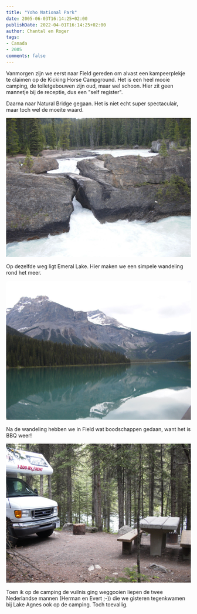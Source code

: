 ```yaml
---
title: "Yoho National Park"
date: 2005-06-03T16:14:25+02:00
publishDate: 2022-04-01T16:14:25+02:00
author: Chantal en Roger
tags:
- Canada
- 2005
comments: false
---
```


Vanmorgen zijn we eerst naar Field gereden om alvast een kampeerplekje te claimen op de Kicking Horse Campground. Het is een heel mooie camping, de toiletgebouwen zijn oud, maar wel schoon. Hier zit geen mannetje bij de receptie, dus een "self register".

Daarna naar Natural Bridge gegaan. Het is niet echt super spectaculair, maar toch wel de moeite waard.

![Yoho National Park](./images/RIMG0103.JPG)

Op dezelfde weg ligt Emeral Lake. Hier maken we een simpele wandeling rond het meer.

![Yoho National Park](./images/RIMG0111.JPG)

Na de wandeling hebben we in Field wat boodschappen gedaan, want het is BBQ weer!

![Yoho National Park](./images/RIMG0110.JPG)

Toen ik op de camping de vuilnis ging weggooien liepen de twee Nederlandse mannen (Herman en Evert ;-)) die we gisteren tegenkwamen bij Lake Agnes ook op de camping. Toch toevallig.

